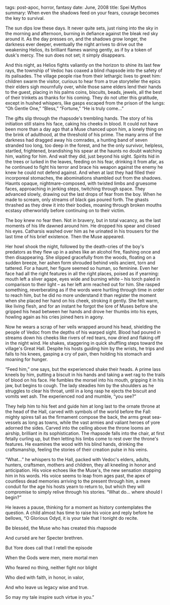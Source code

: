 tags: post-apoc, horror, fantasy
date: June, 2008
title: Spei Mythos
summary: When even the shadows feed on your fears, courage becomes the key to survival.

The sun dips low these days. It never quite sets, just rising into the sky in the morning and afternoon, burning in defiance against the bleak red sky around it. As the day presses on, and the shadows grow longer, the darkness ever deeper, eventually the night arrives to drive out the weakening Helios, its brilliant flames waning gently, as if by a token of dusk's mercy. The sun does not set; it simply disappears.

And this night, as Helios fights valiantly on the horizon to shine its last few rays, the township of Vedoc has coaxed a blind rhapsode into the safety of its palisades. The village people rise from their lethargic lives to greet him: children swarm the visitor, curious to hear from a true storyteller the epics their elders sigh mournfully over, while those same elders lend their hands to the guest, placing in his palms coins, biscuits, beads, jewels, all the best of their trinkets as thanks for his coming. They do not utter this gratitude, except in hushed whispers, like gasps escaped from the prison of the lungs: “Oh Gentle One,” “Bless,” “Fortune,” “He is truly come...”

The gifts slip through the rhapsode's trembling hands. The story of his initiation still stains his face, caking his cheeks in blood. It could not have been more than a day ago that a Muse chanced upon him, a lonely thing on the brink of adulthood, at the threshold of his prime. The many arms of the darkness had dragged away his comrades, a hunting band of seven stranded too long, too deep in the forest, and he the only survivor, helpless, startled, frightened, brandishing his spear at the haunts no doubt watching him, waiting for him. And wait they did, just beyond his sight. Spirits hid in the trees or lurked in the leaves, feeding on his fear, drinking it from afar, as he continued to fight his terror and brace his weapon against the enemy he knew he could not defend against. And when at last they had filled their incorporeal stomaches, the abominations shambled out from the shadows. Haunts opaque, nightmare-composed, with twisted limbs and gruesome faces, approaching in jerking steps, twitching through space. They advanced slowly, drawing out the last drops of fear from the boy. When he made to scream, only streams of black gas poured forth. The ghasts thrashed as they drew it into their bodies, moaning through broken mouths ecstasy otherworldly before continuing on to their victim.

The boy knew no fear then. Not in bravery, but in total vacancy, as the last moments of his life dawned around him. He dropped his spear and closed his eyes. Catharsis washed over him as he urinated in his trousers for the last time of his brief existence. Then the Muse appeared.

Her howl shook the night, followed by the death-cries of the boy's predators as they flew up in a ashes like an alcohol fire, flashing once and then disappearing. She slipped gracefully from the woods, floating on a sudden breeze, her ashen form shrouded behind veils ancient, torn and tattered. For a haunt, her figure seemed so human, so feminine. Even her face had all the right features in all the right places, poised as if yearning: mouth left a sliver agape, eyes wide and burning white – his torch paled in comparison to their light – as her left arm reached out for him. She rasped something, reverberating as if the words were hurtling through time in order to reach him, but he did no more understand it than register the moment when she placed her hand on his cheek, stroking it gently. She felt warm, like living flesh, and for an instant he forgot the lore of Muses before she gripped his head between her hands and drove her thumbs into his eyes, howling again as his cries joined hers in agony.

Now he wears a scrap of her veils wrapped around his head, shielding the people of Vedoc from the depths of his warped sight. Blood had poured in streams down his cheeks like rivers of red tears, now dried and flaking off in the night wind. He shakes, staggering in quick shuffling steps toward the village's Great Hall. Despite his hosts guiding him by the wrists, he trips and falls to his knees, gasping a cry of pain, then holding his stomach and moaning for hunger.

“Feed him,” one says, but the experienced shake their heads. A prime lass kneels by him, putting a biscuit in his hands and taking a wet rag to the trails of blood on his face. He fumbles the morsel into his mouth, gripping it in his jaw, but begins to cough. The lady steadies him by the shoulders as he struggles to clear his throat, until in a long rasp he ejects the biscuit and vomits wet ash. The experienced nod and mumble, “you see?”

They help him to his feet and guide him at long last to the ornate throne at the head of the Hall, carved with symbols of the world before the Fall: mighty spires tall as the firmament compose the back, the arms great sea-vessels as long as towns, while the vast armies and valiant heroes of yore adorned the sides. Carved into the ceiling above the throne looms an airship, brilliant in its sophistication. The rhapsode falls into the chair, at first fetally curling up, but then letting his limbs come to rest over the throne's features. He examines the wood with his blind hands, drinking the craftsmanship, feeling the stories of their creation pulse in his veins.

“What...” he whispers to the Hall, packed with Vedoc's elders, adults, hunters, craftsmen, mothers and children, they all kneeling in honor and anticipation. His voice echoes like the Muse's, the new sensation stopping him in his words. His voice seems to leap from ages past, the apex of countless dead memories arriving to the present through him, a mere conduit for the age his hosts yearn to return to, but which they will compromise to simply relive through his stories. “What do... where should I begin?”

He leaves a pause, thinking for a moment as history contemplates the question. A child almost has time to raise his voice and reply before he bellows, “O Glorious Odyd, it is your tale that I tonight do recite.

Be blesséd, the Muse who has created this rhapsode

And curséd are her Specter brethren.

But Yore does call that I retell the episode

When the Gods were men, mere mortal men

Who feared no thing, neither fight nor blight

Who died with faith, in honor, in valor,

And who leave us legacy wise and true.

So may my tale inspire such virtue in you.”